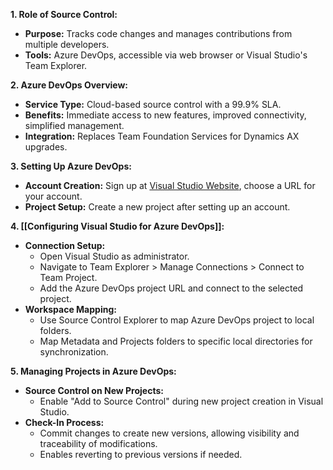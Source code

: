 **1. Role of Source Control:**

- **Purpose:** Tracks code changes and manages contributions from multiple developers.
- **Tools:** Azure DevOps, accessible via web browser or Visual Studio's Team Explorer.

**2. Azure DevOps Overview:**

- **Service Type:** Cloud-based source control with a 99.9% SLA.
- **Benefits:** Immediate access to new features, improved connectivity, simplified management.
- **Integration:** Replaces Team Foundation Services for Dynamics AX upgrades.

**3. Setting Up Azure DevOps:**

- **Account Creation:** Sign up at [Visual Studio Website](https://visualstudio.microsoft.com/), choose a URL for your account.
- **Project Setup:** Create a new project after setting up an account.

**4. [[Configuring Visual Studio for Azure DevOps]]:**

- **Connection Setup:**
    - Open Visual Studio as administrator.
    - Navigate to Team Explorer > Manage Connections > Connect to Team Project.
    - Add the Azure DevOps project URL and connect to the selected project.
- **Workspace Mapping:**
    - Use Source Control Explorer to map Azure DevOps project to local folders.
    - Map Metadata and Projects folders to specific local directories for synchronization.

**5. Managing Projects in Azure DevOps:**

- **Source Control on New Projects:**
    - Enable "Add to Source Control" during new project creation in Visual Studio.
- **Check-In Process:**
    - Commit changes to create new versions, allowing visibility and traceability of modifications.
    - Enables reverting to previous versions if needed.